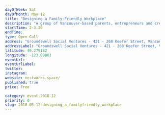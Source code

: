 ```yaml
---
dayOfWeek: Sat
dayOfMonth: May 12
title: "Designing a Family-Friendly Workplace"
description: "A group of Vancouver-based parents, entrepreneurs and creatives are developing the business case for Nestworks, a new non-profit startup dedicated to reimagining work/life balance. If this resonates with you, bring your ideas to help us grow this exciting project! How could we redesign our workplaces to better accommodate our family needs? What opportunities for social innovation, creativity and improved mental health - among other positive impacts - may present themselves when we reframe the traditional binary of \"work\" and \"life\" to be more integrated, instead of separate?"
startTime: 2-3:30
endTime: 
type: Open Call
address: "Groundswell Social Ventures - 421 - 268 Keefer Street, Vancouver, British Columbia, Vancouver, BC, Canada"
addressLabel: "Groundswell Social Ventures - 421 - 268 Keefer Street, Vancouver, British Columbia"
latitude: 49.279182
longitude: -123.09803
eventUrl: 
eventUrlLabel: 
twitter: 
instagram: 
website: nestworks.space/
published: true
price: Free

category: event-2018-12
priority: 0
slug: 2018-05-12-designing_a_familyfriendly_workplace
---
```

